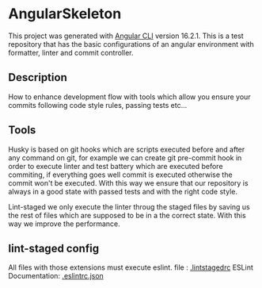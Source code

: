 # AngularSkeleton

This project was generated with [Angular CLI](https://github.com/angular/angular-cli) version 16.2.1.
This is a test repository that has the basic configurations of an angular environment with formatter, linter and commit controller.

## Description

How to enhance development flow with tools which allow you ensure your commits following code style rules, passing tests etc...

## Tools

Husky is based on git hooks which are scripts executed before and after any command on git, for example we can create git pre-commit hook in order to execute linter and test battery which are executed before commiting, if everything goes well commit is executed otherwise the commit won't be executed. With this way we ensure that our repository is always in a good state with passed tests and with the right code style.

Lint-staged we only execute the linter throug the staged files by saving us the rest of files which are supposed to be in a the correct state. With this way we improve the performance.

## lint-staged config

All files with those extensions must execute eslint.
file : [.lintstagedrc](https://github.com/sergiofdezfernandez/AngularSkeleton/blob/master/.lintstagedrc)
ESLint Documentation: [.eslintrc.json](https://eslint.org/docs/latest/)
